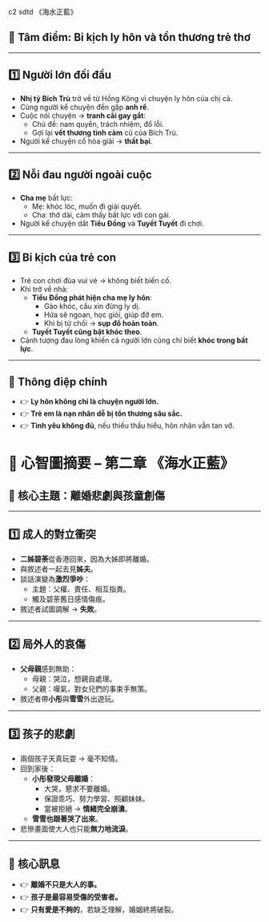 c2 sdtd
《海水正藍》

## 🌟 Tâm điểm: **Bi kịch ly hôn và tổn thương trẻ thơ**

---

## 1️⃣ Người lớn đối đầu
- **Nhị tỷ Bích Trù** trở về từ Hồng Kông vì chuyện ly hôn của chị cả.
- Cùng người kể chuyện đến gặp **anh rể**.
- Cuộc nói chuyện → **tranh cãi gay gắt**:
  - Chủ đề: nam quyền, trách nhiệm, đổ lỗi.
  - Gợi lại **vết thương tình cảm** cũ của Bích Trù.
- Người kể chuyện cố hòa giải → **thất bại**.

---

## 2️⃣ Nỗi đau người ngoài cuộc
- **Cha mẹ** bất lực:
  - Mẹ: khóc lóc, muốn đi giải quyết.
  - Cha: thở dài, cảm thấy bất lực với con gái.
- Người kể chuyện dắt **Tiểu Đồng** và **Tuyết Tuyết** đi chơi.

---

## 3️⃣ Bi kịch của trẻ con
- Trẻ con chơi đùa vui vẻ → không biết biến cố.
- Khi trở về nhà:
  - **Tiểu Đồng phát hiện cha mẹ ly hôn**:
    - Gào khóc, cầu xin đừng ly dị.
    - Hứa sẽ ngoan, học giỏi, giúp đỡ em.
    - Khi bị từ chối → **sụp đổ hoàn toàn**.
  - **Tuyết Tuyết cũng bật khóc theo**.
- Cảnh tượng đau lòng khiến cả người lớn cũng chỉ biết **khóc trong bất lực**.

---

## 🎯 Thông điệp chính
- 👉 **Ly hôn không chỉ là chuyện người lớn.**
- 👉 **Trẻ em là nạn nhân dễ bị tổn thương sâu sắc.**
- 👉 **Tình yêu không đủ**, nếu thiếu thấu hiểu, hôn nhân vẫn tan vỡ.

# 🧠 心智圖摘要 – 第二章 《海水正藍》

## 🌟 核心主題：**離婚悲劇與孩童創傷**

---

## 1️⃣ 成人的對立衝突

- **二姊碧荼**從香港回來，因為大姊即將離婚。
- 與敘述者一起去見**姊夫**。
- 談話演變為**激烈爭吵**：
  - 主題：父權、責任、相互指責。
  - 觸及碧荼舊日感情傷痕。
- 敘述者試圖調解 → **失敗**。

---

## 2️⃣ 局外人的哀傷

- **父母親**感到無助：
  - 母親：哭泣，想親自處理。
  - 父親：嘆氣，對女兒們的事束手無策。
- 敘述者帶**小彤**與**雪雪**外出遊玩。

---

## 3️⃣ 孩子的悲劇

- 兩個孩子天真玩耍 → 毫不知情。
- 回到家後：
  - **小彤發現父母離婚**：
    - 大哭，懇求不要離婚。
    - 保證乖巧、努力學習、照顧妹妹。
    - 當被拒絕 → **情緒完全崩潰**。
  - **雪雪也跟著哭了出來**。
- 悲慘畫面使大人也只能**無力地流淚**。

---

## 🎯 核心訊息

- 👉 **離婚不只是大人的事。**
- 👉 **孩子是最容易受傷的受害者。**
- 👉 **只有愛是不夠的**，若缺乏理解，婚姻終將破裂。